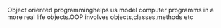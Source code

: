 Object oriented programminghelps us model computer programms in a more real life objects.OOP involves objects,classes,methods etc

